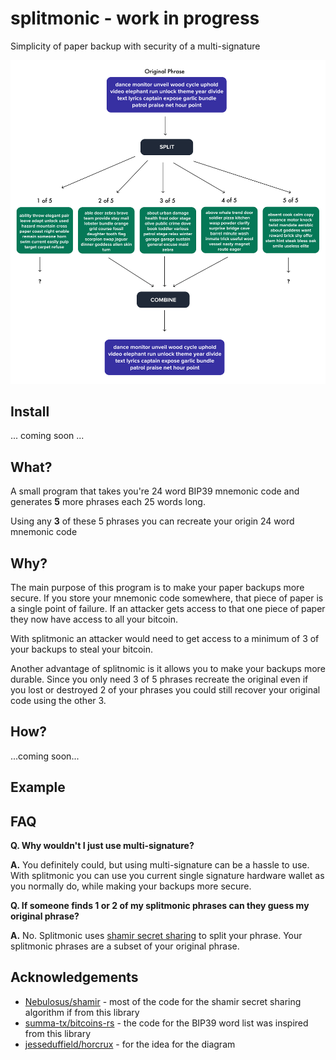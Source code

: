 # splitmonic - work in progress

Simplicity of paper backup with security of a multi-signature

![](splitmonic_explain.jpg)

## Install

... coming soon ...

## What?

A small program that takes you're 24 word BIP39 mnemonic code and generates **5** more phrases each
25 words long.

Using any **3** of these 5 phrases you can recreate your origin 24 word mnemonic code

## Why?

The main purpose of this program is to make your paper backups more secure. If you store your
mnemonic code somewhere, that piece of paper is a single point of failure. If an attacker gets
access to that one piece of paper they now have access to all your bitcoin.

With splitmonic an attacker would need to get access to a minimum of 3 of your backups to steal your
bitcoin.

Another advantage of splitnomic is it allows you to make your backups more durable. Since you only
need 3 of 5 phrases recreate the original even if you lost or destroyed 2 of your phrases you could
still recover your original code using the other 3.

## How?

...coming soon...

## Example

## FAQ

**Q. Why wouldn't I just use multi-signature?**

**A.** You definitely could, but using multi-signature can be a hassle to use. With splitmonic you can use
you current single signature hardware wallet as you normally do, while making your backups more
secure.

**Q. If someone finds 1 or 2 of my splitmonic phrases can they guess my original phrase?**

**A.** No. Splitmonic uses [shamir secret sharing](https://en.wikipedia.org/wiki/Shamir%27s_Secret_Sharing)
to split your phrase. Your splitmonic phrases are a subset of your original phrase.

## Acknowledgements

- [Nebulosus/shamir](https://github.com/Nebulosus/shamir) - most of the code for the shamir secret sharing algorithm if from this library
- [summa-tx/bitcoins-rs](summa-tx/bitcoins-rs) - the code for the BIP39 word list was inspired from this library
- [jesseduffield/horcrux](https://github.com/jesseduffield/horcrux) - for the idea for the diagram
